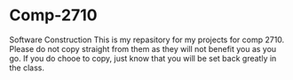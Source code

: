 # Comp-2710
Software Construction
This is my repasitory for my projects for comp 2710. Please do not copy straight from them as they will not benefit you as you go. If you do chooe to copy, just know that you will be set back greatly in the class.
